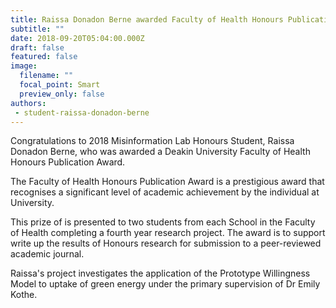```yaml
---
title: Raissa Donadon Berne awarded Faculty of Health Honours Publication Award
subtitle: ""
date: 2018-09-20T05:04:00.000Z
draft: false
featured: false
image:
  filename: ""
  focal_point: Smart
  preview_only: false
authors:
 - student-raissa-donadon-berne
---
```

Congratulations to 2018 Misinformation Lab Honours Student, Raissa Donadon Berne, who was awarded a Deakin University Faculty of Health Honours Publication Award.

The Faculty of Health Honours Publication Award is a prestigious award that recognises a significant level of academic achievement by the individual at University.

This prize of is presented to two students from each School in the Faculty of Health completing a fourth year research project. The award is to support write up the results of Honours research for submission to a peer-reviewed academic journal.

Raissa's project investigates the application of the Prototype Willingness Model to uptake of green energy under the primary supervision of Dr Emily Kothe.
